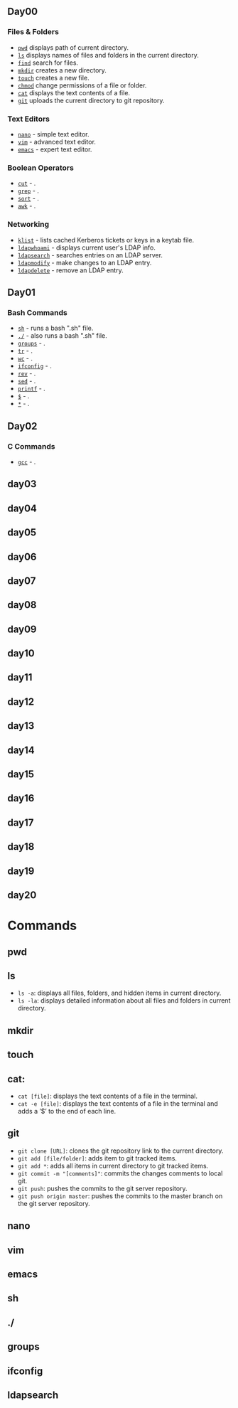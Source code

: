 ## Day00
### Files & Folders
* [`pwd`](#pwd) displays path of current directory.
* [`ls`](#ls) displays names of files and folders in the current directory.
* [`find`](#find) search for files.
* [`mkdir`](#mkdir) creates a new directory.
* [`touch`](#touch) creates a new file.
* [`chmod`](#chmod) change permissions of a file or folder.
* [`cat`](#cat) displays the text contents of a file.
* [`git`](#git) uploads the current directory to git repository.

### Text Editors
* [`nano`](#nano) - simple text editor.
* [`vim`](#vim) - advanced text editor.
* [`emacs`](#emacs) - expert text editor.

### Boolean Operators
* [`cut`](#cut) - .
* [`grep`](#grep) - .
* [`sort`](#sort) - .
* [`awk`](#awk) - .

### Networking
* [`klist`](#klist) - lists cached Kerberos tickets or keys in a keytab file.
* [`ldapwhoami`](#ldapwhoami) - displays current user's LDAP info.
* [`ldapsearch`](#ldapsearch) - searches entries on an LDAP server.
* [`ldapmodify`](#ldapmodify) - make changes to an LDAP entry.
* [`ldapdelete`](#ldapdelete) - remove an LDAP entry.

## Day01
### Bash Commands
* [`sh`](#sh) - runs a bash ".sh" file.
* [`./`](#./) - also runs a bash ".sh" file.
* [`groups`](#groups) - .
* [`tr`](#tr) - .
* [`wc`](#wc) - .
* [`ifconfig`](#ifconfig) - .
* [`rev`](#rev) - .
* [`sed`](#sed) - .
* [`printf`](#printf) - .
* [`$`](#$) - .
* [`*`](#*) - .


## Day02
### C Commands
* [`gcc`](#gcc) - .


## day03
## day04
## day05
## day06
## day07
## day08
## day09
## day10
## day11
## day12
## day13
## day14
## day15
## day16
## day17
## day18
## day19
## day20

# Commands
## pwd
## ls
* `ls -a`: displays all files, folders, and hidden items in current directory.
* `ls -la`: displays detailed information about all files and folders in current directory.
## mkdir
## touch
## cat:
* `cat [file]`: displays the text contents of a file in the terminal.
* `cat -e [file]`: displays the text contents of a file in the terminal and adds a ’$’ to the end of each line.
## git
* `git clone [URL]`: clones the git repository link to the current directory.
* `git add [file/folder]`: adds item to git tracked items.
* `git add *`: adds all items in current directory to git tracked items.
* `git commit -m "[comments]"`: commits the changes comments to local git.
* `git push`: pushes the commits to the git server repository.
* `git push origin master`: pushes the commits to the master branch on the git server repository.
## nano
## vim
## emacs
## sh
## ./
## groups
## ifconfig
## ldapsearch
